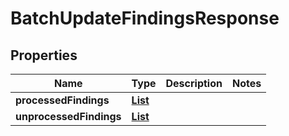 

# BatchUpdateFindingsResponse


## Properties

| Name | Type | Description | Notes |
|------------ | ------------- | ------------- | -------------|
|**processedFindings** | [**List**](List.md) |  |  |
|**unprocessedFindings** | [**List**](List.md) |  |  |



